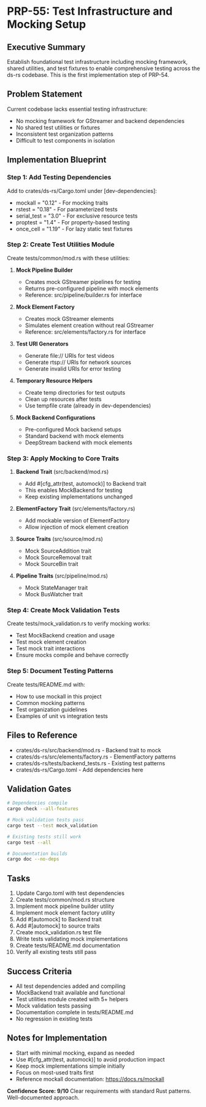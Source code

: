 # PRP-55: Test Infrastructure and Mocking Setup

## Executive Summary
Establish foundational test infrastructure including mocking framework, shared utilities, and test fixtures to enable comprehensive testing across the ds-rs codebase. This is the first implementation step of PRP-54.

## Problem Statement
Current codebase lacks essential testing infrastructure:
- No mocking framework for GStreamer and backend dependencies
- No shared test utilities or fixtures
- Inconsistent test organization patterns
- Difficult to test components in isolation

## Implementation Blueprint

### Step 1: Add Testing Dependencies
Add to crates/ds-rs/Cargo.toml under [dev-dependencies]:
- mockall = "0.12" - For mocking traits
- rstest = "0.18" - For parameterized tests
- serial_test = "3.0" - For exclusive resource tests
- proptest = "1.4" - For property-based testing
- once_cell = "1.19" - For lazy static test fixtures

### Step 2: Create Test Utilities Module
Create tests/common/mod.rs with these utilities:

1. **Mock Pipeline Builder**
   - Creates mock GStreamer pipelines for testing
   - Returns pre-configured pipeline with mock elements
   - Reference: src/pipeline/builder.rs for interface

2. **Mock Element Factory**
   - Creates mock GStreamer elements
   - Simulates element creation without real GStreamer
   - Reference: src/elements/factory.rs for interface

3. **Test URI Generators**
   - Generate file:// URIs for test videos
   - Generate rtsp:// URIs for network sources
   - Generate invalid URIs for error testing

4. **Temporary Resource Helpers**
   - Create temp directories for test outputs
   - Clean up resources after tests
   - Use tempfile crate (already in dev-dependencies)

5. **Mock Backend Configurations**
   - Pre-configured Mock backend setups
   - Standard backend with mock elements
   - DeepStream backend with mock elements

### Step 3: Apply Mocking to Core Traits

1. **Backend Trait** (src/backend/mod.rs)
   - Add #[cfg_attr(test, automock)] to Backend trait
   - This enables MockBackend for testing
   - Keep existing implementations unchanged

2. **ElementFactory Trait** (src/elements/factory.rs)
   - Add mockable version of ElementFactory
   - Allow injection of mock element creation

3. **Source Traits** (src/source/mod.rs)
   - Mock SourceAddition trait
   - Mock SourceRemoval trait
   - Mock SourceBin trait

4. **Pipeline Traits** (src/pipeline/mod.rs)
   - Mock StateManager trait
   - Mock BusWatcher trait

### Step 4: Create Mock Validation Tests
Create tests/mock_validation.rs to verify mocking works:
- Test MockBackend creation and usage
- Test mock element creation
- Test mock trait interactions
- Ensure mocks compile and behave correctly

### Step 5: Document Testing Patterns
Create tests/README.md with:
- How to use mockall in this project
- Common mocking patterns
- Test organization guidelines
- Examples of unit vs integration tests

## Files to Reference
- crates/ds-rs/src/backend/mod.rs - Backend trait to mock
- crates/ds-rs/src/elements/factory.rs - ElementFactory patterns
- crates/ds-rs/tests/backend_tests.rs - Existing test patterns
- crates/ds-rs/Cargo.toml - Add dependencies here

## Validation Gates
```bash
# Dependencies compile
cargo check --all-features

# Mock validation tests pass
cargo test --test mock_validation

# Existing tests still work
cargo test --all

# Documentation builds
cargo doc --no-deps
```

## Tasks
1. Update Cargo.toml with test dependencies
2. Create tests/common/mod.rs structure
3. Implement mock pipeline builder utility
4. Implement mock element factory utility
5. Add #[automock] to Backend trait
6. Add #[automock] to source traits
7. Create mock_validation.rs test file
8. Write tests validating mock implementations
9. Create tests/README.md documentation
10. Verify all existing tests still pass

## Success Criteria
- All test dependencies added and compiling
- MockBackend trait available and functional
- Test utilities module created with 5+ helpers
- Mock validation tests passing
- Documentation complete in tests/README.md
- No regression in existing tests

## Notes for Implementation
- Start with minimal mocking, expand as needed
- Use #[cfg_attr(test, automock)] to avoid production impact
- Keep mock implementations simple initially
- Focus on most-used traits first
- Reference mockall documentation: https://docs.rs/mockall

**Confidence Score: 9/10**
Clear requirements with standard Rust patterns. Well-documented approach.